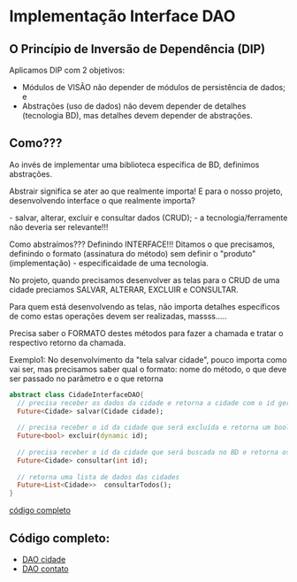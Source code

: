 # Implementação Interface DAO

## O Princípio de Inversão de Dependência (DIP)
Aplicamos DIP com 2 objetivos: 
- Módulos de VISÃO não depender de módulos de persistência de dados; e 
- Abstrações (uso de dados) não devem depender de detalhes (tecnologia BD), mas detalhes devem depender de abstrações.

## Como???
<p>Ao invés de implementar uma biblioteca específica de BD, definimos abstrações.</p>
<p>Abstrair significa se ater ao que realmente importa! E para o nosso projeto, desenvolvendo interface o que realmente importa?</p>
- salvar, alterar, excluir e consultar dados (CRUD);
- a tecnologia/ferramente não deveria ser relevante!!!
<p>Como abstraímos??? Definindo INTERFACE!!! Ditamos o que precisamos, definindo o formato (assinatura do método) sem definir o "produto" (implementação) - especificaidade de uma tecnologia.</p>

<p>No projeto, quando precisamos desenvolver as telas para o CRUD de uma cidade preciamos SALVAR, ALTERAR, EXCLUIR e CONSULTAR.</p>
<p>Para quem está desenvolvendo as telas, não importa detalhes específicos de como estas operações devem ser realizadas, massss..... </p>
<p>Precisa saber o FORMATO destes métodos para fazer a chamada e tratar o respectivo retorno da chamada.</p>
Exemplo1: No desenvolvimento da "tela salvar cidade", pouco importa como vai ser, mas precisamos saber qual o formato: nome do método, o que deve ser passado no parâmetro e o que retorna<br>

```dart
abstract class CidadeInterfaceDAO{
  // precisa receber os dados da cidade e retorna a cidade com o id gerado pelo BD
  Future<Cidade> salvar(Cidade cidade); 
  
  // precisa receber o id da cidade que será excluída e retorna um bool indicando se deu certou
  Future<bool> excluir(dynamic id);      
  
  // precisa receber o id da cidade que será buscada no BD e retorna os seus respectivos dados
  Future<Cidade> consultar(int id);
  
  // retorna uma lista de dados das cidades
  Future<List<Cidade>>  consultarTodos();
}
```
[código completo](cidade_interface_dao.dart)

## Código completo:
- [DAO cidade](cidade_dao_sqlite.dart)<br>
- [DAO contato](contato_dao_sqlite.dart)<br>
